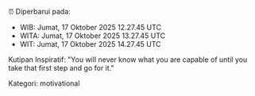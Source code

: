 ⏰ Diperbarui pada:
- WIB: Jumat, 17 Oktober 2025 12.27.45 UTC
- WITA: Jumat, 17 Oktober 2025 13.27.45 UTC
- WIT: Jumat, 17 Oktober 2025 14.27.45 UTC

Kutipan Inspiratif:
"You will never know what you are capable of until you take that first step and go for it."


Kategori: motivational

